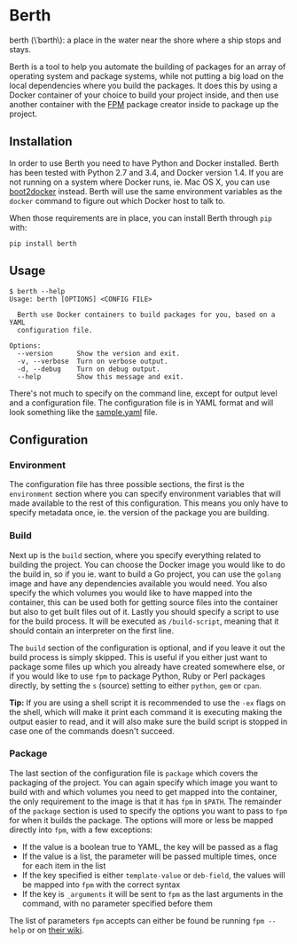 # Berth

berth (\\ˈbərth\\): a place in the water near the shore where a ship stops and stays.

Berth is a tool to help you automate the building of packages for an array of operating system and package systems, while not putting a big load on the local dependencies where you build the packages. It does this by using a Docker container of your choice to build your project inside, and then use another container with the [FPM](https://github.com/jordansissel/fpm) package creator inside to package up the project.


## Installation

In order to use Berth you need to have Python and Docker installed. Berth has been tested with Python 2.7 and 3.4, and Docker version 1.4. If you are not running on a system where Docker runs, ie. Mac OS X, you can use [boot2docker](http://boot2docker.io/) instead. Berth will use the same environment variables as the `docker` command to figure out which Docker host to talk to.

When those requirements are in place, you can install Berth through `pip` with:

    pip install berth


## Usage

    $ berth --help
    Usage: berth [OPTIONS] <CONFIG FILE>

      Berth use Docker containers to build packages for you, based on a YAML
      configuration file.

    Options:
      --version      Show the version and exit.
      -v, --verbose  Turn on verbose output.
      -d, --debug    Turn on debug output.
      --help         Show this message and exit.

There's not much to specify on the command line, except for output level and a configuration file. The configuration file is in YAML format and will look something like the [sample.yaml](sample.yaml) file.


## Configuration

### Environment

The configuration file has three possible sections, the first is the `environment` section where you can specify environment variables that will made available to the rest of this configuration. This means you only have to specify metadata once, ie. the version of the package you are building.


### Build

Next up is the `build` section, where you specify everything related to building the project. You can choose the Docker image you would like to do the build in, so if you ie. want to build a Go project, you can use the `golang` image and have any dependencies available you would need. You also specify the which volumes you would like to have mapped into the container, this can be used both for getting source files into the container but also to get built files out of it. Lastly you should specify a script to use for the build process. It will be executed as `/build-script`, meaning that it should contain an interpreter on the first line.

The `build` section of the configuration is optional, and if you leave it out the build process is simply skipped. This is useful if you either just want to package some files up which you already have created somewhere else, or if you would like to use `fpm` to package Python, Ruby or Perl packages directly, by setting the `s` (source) setting to either `python`, `gem` or `cpan`.

**Tip:** If you are using a shell script it is recommended to use the `-ex` flags on the shell, which will make it print each command it is executing making the output easier to read, and it will also make sure the build script is stopped in case one of the commands doesn't succeed.


### Package

The last section of the configuration file is `package` which covers the packaging of the project. You can again specify which image you want to build with and which volumes you need to get mapped into the container, the only requirement to the image is that it has `fpm` in `$PATH`. The remainder of the `package` section is used to specify the options you want to pass to `fpm` for when it builds the package. The options will more or less be mapped directly into `fpm`, with a few exceptions:

- If the value is a boolean true to YAML, the key will be passed as a flag
- If the value is a list, the parameter will be passed multiple times, once for each item in the list
- If the key specified is either `template-value` or `deb-field`, the values will be mapped into `fpm` with the correct syntax
- If the key is `_arguments` it will be sent to `fpm` as the last arguments in the command, with no parameter specified before them

The list of parameters `fpm` accepts can either be found be running `fpm --help` or on [their wiki](https://github.com/jordansissel/fpm/wiki#usage).

